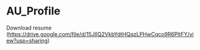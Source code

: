 # AU_Profile
Download resume (https://drive.google.com/file/d/15JIIQ2VkbYdtHQqzLPHwCqco9R6PltFY/view?usp=sharing)


